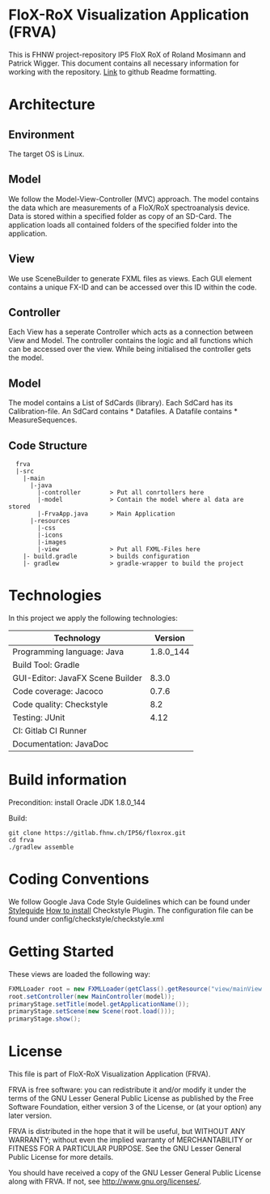 
FloX-RoX Visualization Application (FRVA)
============
This is FHNW project-repository IP5 FloX RoX of Roland Mosimann and Patrick Wigger. This document contains all necessary information for working with the repository.
[Link](https://github.com/adam-p/markdown-here/wiki/Markdown-Cheatsheet) to github Readme formatting.

# Architecture

## Environment 
The target OS is Linux. 

## Model
We follow the Model-View-Controller (MVC) approach. The model contains the data which are measurements of a FloX/RoX spectroanalysis device.
Data is stored within a specified folder as copy of an SD-Card. The application loads all contained folders of the specified folder into the application.

## View
We use SceneBuilder to generate FXML files as views. Each GUI element contains a unique FX-ID and can be accessed over this ID within the code.

## Controller
Each View has a seperate Controller which acts as a connection between View and Model. The controller contains the logic and all functions which can be accessed over the view. While being initialised the controller gets the model. 

## Model
The model contains a List of SdCards (library). Each SdCard has its Calibration-file.
An SdCard contains * Datafiles. A Datafile contains * MeasureSequences. 


## Code Structure
      frva
      |-src
        |-main
          |-java
            |-controller        > Put all conrtollers here
            |-model             > Contain the model where al data are stored
            |-FrvaApp.java      > Main Application
          |-resources
            |-css               
            |-icons
            |-images
            |-view              > Put all FXML-Files here
        |- build.gradle         > builds configuration
        |- gradlew              > gradle-wrapper to build the project


# Technologies
In this project we apply the following technologies:

| Technology                       | Version   |
|----------------------------------|-----------|
| Programming language: Java       | 1.8.0_144 |
| Build Tool: Gradle               |           |
| GUI-Editor: JavaFX Scene Builder | 8.3.0     |
| Code coverage: Jacoco            | 0.7.6     |
| Code quality: Checkstyle         | 8.2       |
| Testing: JUnit                   | 4.12      |
| CI: Gitlab CI Runner             |           |
| Documentation: JavaDoc           |           |


# Build information
Precondition: install Oracle JDK 1.8.0_144

Build:
```shell
git clone https://gitlab.fhnw.ch/IP56/floxrox.git
cd frva
./gradlew assemble
```    
 
# Coding Conventions
We follow Google Java Code Style Guidelines which can be found under [Styleguide](https://google.github.io/styleguide/javaguide.html)
[How to install](https://medium.com/@jayanga/how-to-configure-checkstyle-and-findbugs-plugins-to-intellij-idea-for-wso2-products-c5f4bbe9673a)
 Checkstyle Plugin.
The configuration file can be found under config/checkstyle/checkstyle.xml



# Getting Started

These views are loaded the following way:
```java
FXMLLoader root = new FXMLLoader(getClass().getResource("view/mainView.fxml"));
root.setController(new MainController(model));
primaryStage.setTitle(model.getApplicationName());
primaryStage.setScene(new Scene(root.load()));
primaryStage.show();
```


# License

 This file is part of FloX-RoX Visualization Application (FRVA).

 FRVA is free software: you can redistribute it and/or modify
 it under the terms of the GNU Lesser General Public License as published by
 the Free Software Foundation, either version 3 of the License, or
 (at your option) any later version.

 FRVA is distributed in the hope that it will be useful,
 but WITHOUT ANY WARRANTY; without even the implied warranty of
 MERCHANTABILITY or FITNESS FOR A PARTICULAR PURPOSE.  See the
 GNU Lesser General Public License for more details.

 You should have received a copy of the GNU Lesser General Public License
 along with FRVA. If not, see <http://www.gnu.org/licenses/>.
